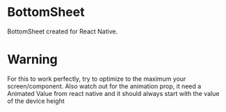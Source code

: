 # BottomSheet

BottomSheet created for React Native.

# Warning

For this to work perfectly, try to optimize to the maximum your screen/component.
Also watch out for the animation prop, it need a Animated Value from react native and it should always start with the value of the device height
